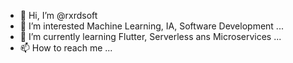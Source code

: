 - 👋 Hi, I’m @rxrdsoft
- 👀 I’m interested Machine Learning, IA, Software Development ...
- 🌱 I’m currently learning Flutter, Serverless ans Microservices ...
- 📫 How to reach me ...

<!---
rxrdsoft/rxrdsoft is a ✨ special ✨ repository because its `README.md` (this file) appears on your GitHub profile.
You can click the Preview link to take a look at your changes.
--->
